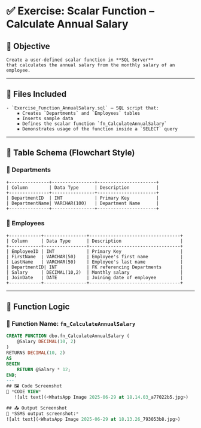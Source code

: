 # ✅ Exercise: Scalar Function – Calculate Annual Salary

## 📘 Objective  
	Create a user-defined scalar function in **SQL Server**  
	that calculates the annual salary from the monthly salary of an employee.

---

## 📁 Files Included

	- `Exercise_Function_AnnualSalary.sql` — SQL script that:
		▪ Creates `Departments` and `Employees` tables  
		▪ Inserts sample data  
		▪ Defines the scalar function `fn_CalculateAnnualSalary`  
		▪ Demonstrates usage of the function inside a `SELECT` query  

---

## 🧾 Table Schema (Flowchart Style)

### 🔹 Departments

	+---------------+----------------+----------------------+
	| Column        | Data Type      | Description          |
	+---------------+----------------+----------------------+
	| DepartmentID  | INT            | Primary Key          |
	| DepartmentName| VARCHAR(100)   | Department Name      |
	+---------------+----------------+----------------------+

### 🔹 Employees

	+------------+----------------+----------------------------------+
	| Column     | Data Type      | Description                      |
	+------------+----------------+----------------------------------+
	| EmployeeID | INT            | Primary Key                      |
	| FirstName  | VARCHAR(50)    | Employee's first name            |
	| LastName   | VARCHAR(50)    | Employee's last name             |
	| DepartmentID| INT           | FK referencing Departments       |
	| Salary     | DECIMAL(10,2)  | Monthly salary                   |
	| JoinDate   | DATE           | Joining date of employee         |
	+------------+----------------+----------------------------------+

---

## 🧱 Function Logic

### 🔹 Function Name: `fn_CalculateAnnualSalary`

```sql
CREATE FUNCTION dbo.fn_CalculateAnnualSalary ( 
    @Salary DECIMAL(10, 2)
)
RETURNS DECIMAL(10, 2)
AS
BEGIN
    RETURN @Salary * 12;
END;
---
## 🖼️ Code Screenshot
📌 *CODE VIEW*
   ![alt text](<WhatsApp Image 2025-06-29 at 18.14.03_a77022b5.jpg>)

## 📤 Output Screenshot
📌 *SSMS output screenshot:* 
![alt text](<WhatsApp Image 2025-06-29 at 18.13.26_793053b8.jpg>)